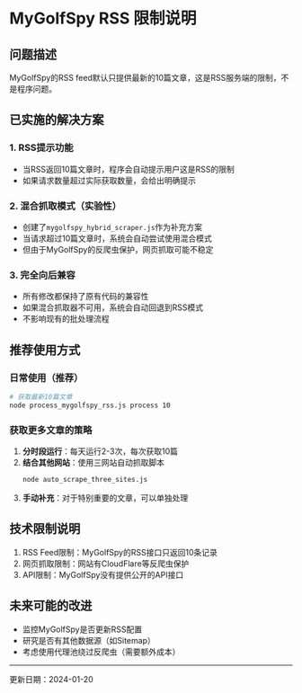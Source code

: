 # MyGolfSpy RSS 限制说明

## 问题描述
MyGolfSpy的RSS feed默认只提供最新的10篇文章，这是RSS服务端的限制，不是程序问题。

## 已实施的解决方案

### 1. RSS提示功能
- 当RSS返回10篇文章时，程序会自动提示用户这是RSS的限制
- 如果请求数量超过实际获取数量，会给出明确提示

### 2. 混合抓取模式（实验性）
- 创建了`mygolfspy_hybrid_scraper.js`作为补充方案
- 当请求超过10篇文章时，系统会自动尝试使用混合模式
- 但由于MyGolfSpy的反爬虫保护，网页抓取可能不稳定

### 3. 完全向后兼容
- 所有修改都保持了原有代码的兼容性
- 如果混合抓取器不可用，系统会自动回退到RSS模式
- 不影响现有的批处理流程

## 推荐使用方式

### 日常使用（推荐）
```bash
# 获取最新10篇文章
node process_mygolfspy_rss.js process 10
```

### 获取更多文章的策略
1. **分时段运行**：每天运行2-3次，每次获取10篇
2. **结合其他网站**：使用三网站自动抓取脚本
   ```bash
   node auto_scrape_three_sites.js
   ```
3. **手动补充**：对于特别重要的文章，可以单独处理

## 技术限制说明
1. RSS Feed限制：MyGolfSpy的RSS接口只返回10条记录
2. 网页抓取限制：网站有CloudFlare等反爬虫保护
3. API限制：MyGolfSpy没有提供公开的API接口

## 未来可能的改进
- 监控MyGolfSpy是否更新RSS配置
- 研究是否有其他数据源（如Sitemap）
- 考虑使用代理池绕过反爬虫（需要额外成本）

---
更新日期：2024-01-20